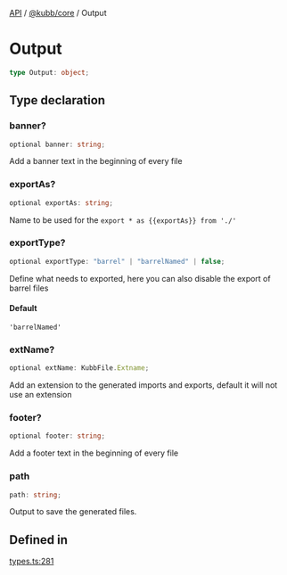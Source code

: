 [API](../../../packages.md) / [@kubb/core](../index.md) / Output

# Output

```ts
type Output: object;
```

## Type declaration

### banner?

```ts
optional banner: string;
```

Add a banner text in the beginning of every file

### exportAs?

```ts
optional exportAs: string;
```

Name to be used for the `export * as {{exportAs}} from './'`

### exportType?

```ts
optional exportType: "barrel" | "barrelNamed" | false;
```

Define what needs to exported, here you can also disable the export of barrel files

#### Default

`'barrelNamed'`

### extName?

```ts
optional extName: KubbFile.Extname;
```

Add an extension to the generated imports and exports, default it will not use an extension

### footer?

```ts
optional footer: string;
```

Add a footer text in the beginning of every file

### path

```ts
path: string;
```

Output to save the generated files.

## Defined in

[types.ts:281](https://github.com/kubb-project/kubb/blob/41d5fcbd23d143293d72542efcb650e62fa3a210/packages/core/src/types.ts#L281)

